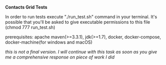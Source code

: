 **Contacts Grid Tests**

In order to run tests execute "./run_test.sh" command in your terminal. 
It's possible that you'll be asked to give executable permissions to this file (chmod 777 run_test.sh)

prerequisites: apache maven(>=3.3.1), jdk(>=1.7), docker, docker-compose, docker-machine(for windows and macOS)

_this is not a final version. I will continue with this task as soon as you give me a comprehensive response on piece of work I did_